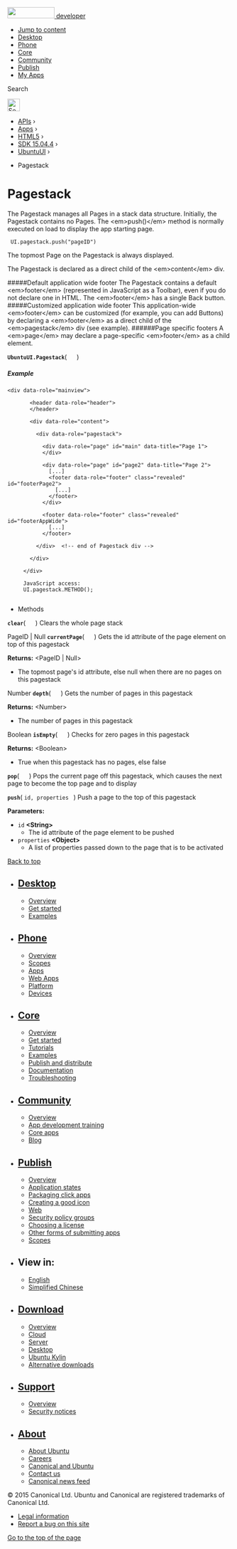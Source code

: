 <a href="https://developer.ubuntu.com/" class="logo-ubuntu"><img src="https://developer.ubuntu.com/assets/sites/ubuntu/latest/u/img/logos/logo-ubuntu-orange.svg" width="106" height="25" /> <span>developer</span></a>

-   [Jump to content](index.html#main-content)
-   [Desktop](https://developer.ubuntu.com/en/desktop/)
-   [Phone](https://developer.ubuntu.com/en/phone/)
-   [Core](https://developer.ubuntu.com/core)
-   [Community](https://developer.ubuntu.com/en/community/)
-   [Publish](https://developer.ubuntu.com/en/publish/)
-   [My Apps](https://myapps.developer.ubuntu.com/)

Search

<img src="https://developer.ubuntu.com/assets/sites/ubuntu/latest/u/img/search-white.svg" alt="Search" height="28" />

-   [APIs](../../../../index.html) ›
-   [Apps](../../../index.html) ›
-   [HTML5](../../index.html) ›
-   [SDK 15.04.4](../index.html) ›
-   [UbuntuUI](../UbuntuUI/index.html) ›

<!-- -->

-   Pagestack

Pagestack
=========

The Pagestack manages all Pages in a stack data structure. Initially, the Pagestack contains no Pages. The &lt;em&gt;push()&lt;/em&gt; method is normally executed on load to display the app starting page.

``` code
 UI.pagestack.push("pageID")
```

The topmost Page on the Pagestack is always displayed.

The Pagestack is declared as a direct child of the &lt;em&gt;content&lt;/em&gt; div.

\#\#\#\#\#Default application wide footer The Pagestack contains a default &lt;em&gt;footer&lt;/em&gt; (represented in JavaScript as a Toolbar), even if you do not declare one in HTML. The &lt;em&gt;footer&lt;/em&gt; has a single Back button. \#\#\#\#\#Customized application wide footer This application-wide &lt;em&gt;footer&lt;/em&gt; can be customized (for example, you can add Buttons) by declaring a &lt;em&gt;footer&lt;/em&gt; as a direct child of the &lt;em&gt;pagestack&lt;/em&gt; div (see example). \#\#\#\#\#\#Page specific footers A &lt;em&gt;page&lt;/em&gt; may declare a page-specific &lt;em&gt;footer&lt;/em&gt; as a child element.

<span id="UbuntuUI.Pagestack"></span>
**`UbuntuUI.Pagestack`**( `  ` )
##### Example

``` code
<div data-role="mainview">
    
       <header data-role="header">
       </header>
    
       <div data-role="content">
    
         <div data-role="pagestack">
    
           <div data-role="page" id="main" data-title="Page 1">
           </div>
    
           <div data-role="page" id="page2" data-title="Page 2">
             [...]
             <footer data-role="footer" class="revealed" id="footerPage2">
               [...]
             </footer>
           </div>
    
           <footer data-role="footer" class="revealed" id="footerAppWide">
             [...]
           </footer>
    
         </div>  <!-- end of Pagestack div -->
    
       </div>
    
     </div>
    
     JavaScript access:
     UI.pagestack.METHOD();
    
```

-   Methods

<span id="clear"></span>
**`clear`**( `  ` )
Clears the whole page stack

<span id="currentPage"></span>
PageID | Null **`currentPage`**( `  ` )
Gets the id attribute of the page element on top of this pagestack

**Returns:** &lt;PageID | Null&gt;
-   The topmost page's id attribute, else null when there are no pages on this pagestack

<span id="depth"></span>
Number **`depth`**( `  ` )
Gets the number of pages in this pagestack

**Returns:** &lt;Number&gt;
-   The number of pages in this pagestack

<span id="isEmpty"></span>
Boolean **`isEmpty`**( `  ` )
Checks for zero pages in this pagestack

**Returns:** &lt;Boolean&gt;
-   True when this pagestack has no pages, else false

<span id="pop"></span>
**`pop`**( `  ` )
Pops the current page off this pagestack, which causes the next page to become the top page and to display

<span id="push"></span>
**`push`**( `id, properties ` )
Push a page to the top of this pagestack

**Parameters:**
-   `id` **&lt;String&gt;**
    -   The id attribute of the page element to be pushed
-   `properties` **&lt;Object&gt;**
    -   A list of properties passed down to the page that is to be activated

[Back to top](index.html#)

-   [Desktop](https://developer.ubuntu.com/en/desktop/)
    ---------------------------------------------------

    -   [Overview](https://developer.ubuntu.com/en/desktop/)
    -   [Get started](http://snapcraft.io/?utm_source=developer.ubuntu.com&utm_medium=devportal&utm_term=snaps%20snapcraft%20desktop&utm_content=menu&utm_campaign=duc_snappers)
    -   [Examples](https://github.com/ubuntu/snappy-playpen)

-   [Phone](https://developer.ubuntu.com/en/phone/)
    -----------------------------------------------

    -   [Overview](https://developer.ubuntu.com/en/phone/)
    -   [Scopes](https://developer.ubuntu.com/en/phone/scopes/)
    -   [Apps](https://developer.ubuntu.com/en/phone/apps/)
    -   [Web Apps](https://developer.ubuntu.com/en/phone/web/)
    -   [Platform](https://developer.ubuntu.com/en/phone/platform/)
    -   [Devices](https://developer.ubuntu.com/en/phone/devices/)

-   [Core](https://developer.ubuntu.com/core)
    -----------------------------------------

    -   [Overview](https://developer.ubuntu.com/core)
    -   [Get started](https://developer.ubuntu.com/core/get-started)
    -   [Tutorials](https://developer.ubuntu.com/core/tutorials)
    -   [Examples](https://developer.ubuntu.com/core/examples)
    -   [Publish and distribute](https://developer.ubuntu.com/core/publish-and-distribute)
    -   [Documentation](https://developer.ubuntu.com/core/documentation)
    -   [Troubleshooting](https://developer.ubuntu.com/core/troubleshooting)

-   [Community](https://developer.ubuntu.com/en/community/)
    -------------------------------------------------------

    -   [Overview](https://developer.ubuntu.com/en/community/)
    -   [App development training](https://developer.ubuntu.com/en/community/training/)
    -   [Core apps](https://developer.ubuntu.com/en/community/core-apps/)
    -   [Blog](https://developer.ubuntu.com/en/community/blog/)

-   [Publish](https://developer.ubuntu.com/en/publish/)
    ---------------------------------------------------

    -   [Overview](https://developer.ubuntu.com/en/publish/)
    -   [Application states](https://developer.ubuntu.com/en/publish/application-states/)
    -   [Packaging click apps](https://developer.ubuntu.com/en/publish/packaging-click-apps/)
    -   [Creating a good icon](https://developer.ubuntu.com/en/publish/creating-a-good-icon/)
    -   [Web](https://developer.ubuntu.com/en/publish/web/)
    -   [Security policy groups](https://developer.ubuntu.com/en/publish/security-policy-groups/)
    -   [Choosing a license](https://developer.ubuntu.com/en/publish/choosing-a-license/)
    -   [Other forms of submitting apps](https://developer.ubuntu.com/en/publish/other-forms-of-submitting-apps/)
    -   [Scopes](https://developer.ubuntu.com/en/publish/scopes/)

-   View in:
    --------

    -   [English](index.html "Change to language: English")
    -   [Simplified Chinese](index.html "Change to language: Simplified Chinese")

-   [Download](http://ubuntu.com/download/)
    ---------------------------------------

    -   [Overview](http://ubuntu.com/download)
    -   [Cloud](http://ubuntu.com/download/cloud)
    -   [Server](http://ubuntu.com/download/server)
    -   [Desktop](http://ubuntu.com/download/desktop)
    -   [Ubuntu Kylin](http://ubuntu.com/download/ubuntu-kylin)
    -   [Alternative downloads](http://ubuntu.com/download/alternative-downloads)

-   [Support](http://ubuntu.com/support/)
    -------------------------------------

    -   [Overview](http://ubuntu.com/support)
    -   [Security notices](http://www.ubuntu.com/usn/)

-   [About](http://ubuntu.com/about/)
    ---------------------------------

    -   [About Ubuntu](http://ubuntu.com/about/about-ubuntu)
    -   [Careers](http://www.canonical.com/careers)
    -   [Canonical and Ubuntu](http://ubuntu.com/about/canonical-and-ubuntu)
    -   [Contact us](http://ubuntu.com/about/contact-us)
    -   [Canonical news feed](http://insights.ubuntu.com/feed/)

© 2015 Canonical Ltd. Ubuntu and Canonical are registered trademarks of Canonical Ltd.

-   [Legal information](http://www.ubuntu.com/legal)
-   [Report a bug on this site](https://bugs.launchpad.net/developer-ubuntu-com/)

<span class="accessibility-aid">[Go to the top of the page](index.html#)</span>
